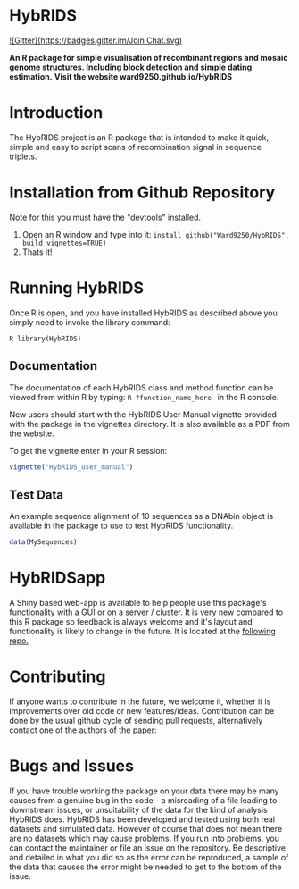 HybRIDS
=======

[![Gitter](https://badges.gitter.im/Join Chat.svg)](https://gitter.im/Ward9250/HybRIDS?utm_source=badge&utm_medium=badge&utm_campaign=pr-badge&utm_content=badge)

**An R package for simple visualisation of recombinant regions and mosaic genome structures. Including block detection and simple dating estimation.**
**Visit the website ward9250.github.io/HybRIDS**

# Introduction

The HybRIDS project is an R package that is intended to make it quick, simple and easy to script scans of recombination signal in sequence triplets. 

# Installation from Github Repository

Note for this you must have the "devtools" installed.

1. Open an R window and type into it: `install_github("Ward9250/HybRIDS", build_vignettes=TRUE)`
2. Thats it!

# Running HybRIDS

Once R is open, and you have installed HybRIDS as described above you simply need to invoke the library command:

```R library(HybRIDS) ```

## Documentation

The documentation of each HybRIDS class and method function can be viewed from within R by typing:
```R ?function_name_here ``` in the R console.

New users should start with the HybRIDS User Manual vignette provided with the package in the vignettes directory.
It is also available as a PDF from the website.

To get the vignette enter in your R session:
```R
vignette("HybRIDS_user_manual")
```

## Test Data

An example sequence alignment of 10 sequences as a DNAbin object is available in the package to use to test HybRIDS functionality. 
```R
data(MySequences)
```

# HybRIDSapp

A Shiny based web-app is available to help people use this package's functionality with a GUI or on a server / cluster.
It is very new compared to this R package so feedback is always welcome and it's layout and functionality is likely to change in the future. It is located at the [following repo.](https://github.com/Ward9250/HybRIDSapp)


# Contributing

If anyone wants to contribute in the future, we welcome it, whether it is improvements over old code or new features/ideas.
Contribution can be done by the usual github cycle of sending pull requests, alternatively contact one of the authors of the paper: 

# Bugs and Issues

If you have trouble working the package on your data there may be many causes from a genuine bug in the code - a misreading of a file leading to downstream issues, or unsuitability of the data for the kind of analysis HybRIDS does.
HybRIDS has been developed and tested using both real datasets and simulated data. However of course that does not mean there are no datasets which may cause problems. If you run into problems, you can contact the maintainer or file an issue on the repository. 
Be descriptive and detailed in what you did so as the error can be reproduced, a sample of the data that causes the error might be needed to get to the bottom of the issue.
